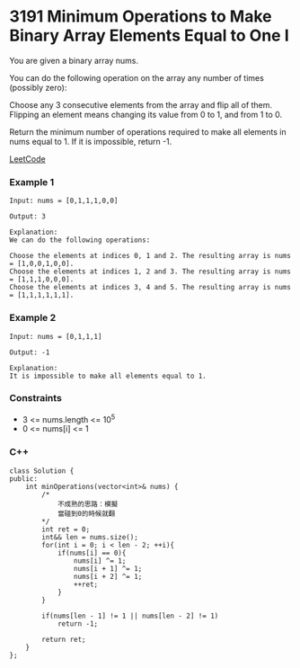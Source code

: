 # 3191 Minimum Operations to Make Binary Array Elements Equal to One I

You are given a binary array nums.

You can do the following operation on the array any number of times (possibly zero):

Choose any 3 consecutive elements from the array and flip all of them.
Flipping an element means changing its value from 0 to 1, and from 1 to 0.

Return the minimum number of operations required to make all elements in nums equal to 1. If it is impossible, return -1.
 
[LeetCode](https://leetcode.cn/problems/minimum-operations-to-make-binary-array-elements-equal-to-one-i/)

### Example 1

```
Input: nums = [0,1,1,1,0,0]

Output: 3

Explanation:
We can do the following operations:

Choose the elements at indices 0, 1 and 2. The resulting array is nums = [1,0,0,1,0,0].
Choose the elements at indices 1, 2 and 3. The resulting array is nums = [1,1,1,0,0,0].
Choose the elements at indices 3, 4 and 5. The resulting array is nums = [1,1,1,1,1,1].
```

### Example 2

```
Input: nums = [0,1,1,1]

Output: -1

Explanation:
It is impossible to make all elements equal to 1.
```

### Constraints

* 3 <= nums.length <= 10<sup>5</sup>
* 0 <= nums[i] <= 1


### C++ 

```
class Solution {
public:
    int minOperations(vector<int>& nums) {
        /*
            不成熟的思路：模擬
            當碰到0的時候就翻
        */
        int ret = 0;
        int&& len = nums.size();
        for(int i = 0; i < len - 2; ++i){
            if(nums[i] == 0){
                nums[i] ^= 1;
                nums[i + 1] ^= 1;
                nums[i + 2] ^= 1;
                ++ret;
            }
        }

        if(nums[len - 1] != 1 || nums[len - 2] != 1)
            return -1;
        
        return ret;
    }
};
```